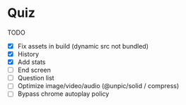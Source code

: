 # Quiz

TODO

- [x] Fix assets in build (dynamic src not bundled)
- [x] History
- [x] Add stats
- [ ] End screen
- [ ] Question list
- [ ] Optimize image/video/audio (@unpic/solid / compress)
- [ ] Bypass chrome autoplay policy
